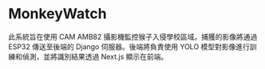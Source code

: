# MonkeyWatch
此系統旨在使用 CAM AMB82 攝影機監控猴子入侵學校區域。捕獲的影像將通過 ESP32 傳送至後端的 Django 伺服器。後端將負責使用 YOLO 模型對影像進行訓練和偵測，並將識別結果透過 Next.js 顯示在前端。
